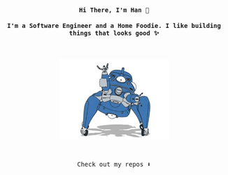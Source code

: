<h4 align="center"><samp> Hi There, I'm Han 👋 </samp></h4>
<h4 align="center"><samp>I'm a Software Engineer and a Home Foodie. I like building things that looks good ✨</samp></h4>

<!--
**ashhher/ashhher** is a ✨ _special_ ✨ repository because its `README.md` (this file) appears on your GitHub profile.

Here are some ideas to get you started:


- 🔭 I’m currently working on ...
- 🌱 I’m currently learning ...
- 👯 I’m looking to collaborate on ...
- 🤔 I’m looking for help with ...
- 💬 Ask me about ...
- 📫 How to reach me: ...
- 😄 Pronouns: ...
- ⚡ Fun fact: ...
-->

<br />

<p align="center">
  <img width="250" src="./gits.gif">
</p>

<br />

<p align="center"><samp>
Check out my repos ⬇️  
  </samp>
</p>

